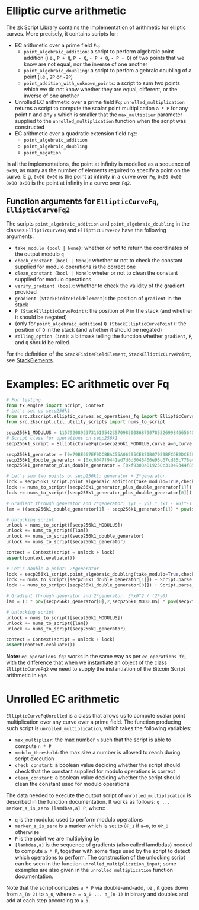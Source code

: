 # Elliptic curve arithmetic

The zk Script Library contains the implementation of arithmetic for elliptic curves. More precisely, it contains scripts for:
- EC arithmetic over a prime field `Fq`:
    - `point_algebraic_addition`: a script to perform algebraic point addition (i.e., `P + Q`, `P - Q`, `- P + Q`, `- P - Q`) of two points that we know are not equal, nor the inverse of one another
    - `point_algebraic_doubling`: a script to perfom algebraic doubling of a point (i.e., `2P` or `-2P`)
    - `point_addition_with_unknown_points`: a script to sum two points which we do not know whether they are equal, different, or the inverse of one another
- Unrolled EC arithmetic over a prime field `Fq`: `unrolled_multiplication` returns a script to compute the scalar point multiplication `a * P` for any point `P` and any `a` which is smaller that the `max_multiplier` parameter supplied to the `unrolled_multiplication` function when the script was constructed
- EC arithmetic over a quadratic extension field `Fq2`:
    - `point_algebraic_addition`
    - `point_algebraic_doubling`
    - `point_negation`

 In all the implementations, the point at infinity is modelled as a sequence of `0x00`, as many as the number of elements required to specify a point on the curve. E.g, `0x00 0x00` is the point at infinity in a curve over `Fq`, `0x00 0x00 0x00 0x00` is the point at infinity in a curve over `Fq2`.

## Function arguments for `EllipticCurveFq`, `EllipticCurveFq2`

The scripts `point_algebraic_addition` and `point_algebraic_doubling` in the classes `EllipticCurveFq` and `EllipticCurveFq2` have the following arguments:
- `take_modulo (bool | None)`: whether or not to return the coordinates of the output modulo `q`
- `check_constant (bool | None)`: whether or not to check the constant supplied for modulo operations is the correct one
- `clean_constant (bool | None)`: wheter or not to clean the constant supplied for modulo operations
- `verify_gradient (bool)`: whether to check the validity of the gradient provided
- `gradient (StackFiniteFieldElement)`: the position of `gradient` in the stack
- `P (StackEllipticCurvePoint)`: the position of `P` in the stack (and whether it should be negated)
- (only for `point_algebraic_addition`) `Q (StackEllipticCurvePoint)`: the position of `Q` in the stack (and whether it should be negated)
- `rolling_option (int)`: a bitmask telling the function whether `gradient`, `P`, and `Q` should be rolled.

For the definition of the `StackFiniteFieldElement`, `StackEllipticCurvePoint`, see [StackElements](../docs/stack_elements.md).

 # Examples: EC arithmetic over Fq

 ```python
# For testing
from tx_engine import Script, Context
# Let's set up secp256k1
from src.zkscript.elliptic_curves.ec_operations_fq import EllipticCurveFq
from src.zkscript.util.utility_scripts import nums_to_script

secp256k1_MODULUS = 115792089237316195423570985008687907853269984665640564039457584007908834671663
# Script class for operations on secp256k1
secp256k1_script = EllipticCurveFq(q=secp256k1_MODULUS,curve_a=0,curve_b=7)

secp256k1_generator = [0x79BE667EF9DCBBAC55A06295CE870B07029BFCDB2DCE28D959F2815B16F81798, 0x483ada7726a3c4655da4fbfc0e1108a8fd17b448a68554199c47d08ffb10d4b8]
secp256k1_double_generator = [0xc6047f9441ed7d6d3045406e95c07cd85c778e4b8cef3ca7abac09b95c709ee5,0x1ae168fea63dc339a3c58419466ceaeef7f632653266d0e1236431a950cfe52a]
secp256k1_generator_plus_double_generator = [0xf9308a019258c31049344f85f89d5229b531c845836f99b08601f113bce036f9, 0x388f7b0f632de8140fe337e62a37f3566500a99934c2231b6cb9fd7584b8e672]

# Let's sum two points on secp256k1: generator + 2*generator
lock = secp256k1_script.point_algebraic_addition(take_modulo=True,check_constant=True,clean_constant=True)
lock += nums_to_script([secp256k1_generator_plus_double_generator[1]]) + Script.parse_string('OP_EQUALVERIFY')
lock += nums_to_script([secp256k1_generator_plus_double_generator[0]]) + Script.parse_string('OP_EQUAL')

# Gradient through generator and 2*generator: (y1 - y0) * (x1 - x0)^-1
lam = ((secp256k1_double_generator[1] - secp256k1_generator[1]) * pow(secp256k1_double_generator[0] - secp256k1_generator[0],-1,secp256k1_MODULUS)) % secp256k1_MODULUS

# Unlocking script
unlock = nums_to_script([secp256k1_MODULUS])
unlock += nums_to_script([lam])
unlock += nums_to_script(secp256k1_double_generator)
unlock += nums_to_script(secp256k1_generator)

context = Context(script = unlock + lock)
assert(context.evaluate())

# Let's double a point: 2*generator
lock = secp256k1_script.point_algebraic_doubling(take_modulo=True,check_constant=True,clean_constant=True)
lock += nums_to_script([secp256k1_double_generator[1]]) + Script.parse_string('OP_EQUALVERIFY')
lock += nums_to_script([secp256k1_double_generator[0]]) + Script.parse_string('OP_EQUAL')

# Gradient through generator and 2*generator: 3*x0^2 / (2*y0)
lam = (3 * pow(secp256k1_generator[0],2,secp256k1_MODULUS) * pow(secp256k1_generator[1] * 2, -1, secp256k1_MODULUS)) % secp256k1_MODULUS

# Unlocking script
unlock = nums_to_script([secp256k1_MODULUS])
unlock += nums_to_script([lam])
unlock += nums_to_script(secp256k1_generator)

context = Context(script = unlock + lock)
assert(context.evaluate())
```

**Note:** `ec_operations_fq2` works in the same way as per `ec_operations_fq`, with the difference that when we instantiate an object of the class `EllipticCurveFq2` we need to supply the instantiation of the Bitcoin Script arithmetic in `Fq2`.

# Unrolled EC arithmetic

`EllipticCurveFqUnrolled` is a class that allows us to compute scalar point multiplication over any curve over a prime field. The function producing such script is `unrolled_multiplication`, which takes the following variables:
- `max_multiplier`: the max number `n` such that the script is able to compute `n * P`
- `modulo_threshold`: the max size a number is allowed to reach during script execution
- `check_constant`: a boolean value deciding whether the script should check that the constant supplied for modulo operations is correct
- `clean_constant`: a boolean value deciding whether the script should clean the constant used for modulo operations

The data needed to execute the output script of `unrolled_multiplication` is described in the function documentation. It works as follows: `q ... marker_a_is_zero [lamdbas,a] P`, where:
- `q` is the modulus used to perform modulo operations
- `marker_a_is_zero` is a marker which is set to `ÒP_1` if `a=0`, to `OP_0` otherwise
- `P` is the point we are multiplying by
- `[lambdas,a]` is the sequence of gradients (also called lamdbdas) needed to compute `a * P`, together with some flags used by the script to detect which operations to perform. The construction of the unlocking script can be seen in the function `unrolled_multiplication_input`; some examples are also given in the `unrolled_multiplication` function documentation.

Note that the script computes `a * P` via double-and-add, i.e., it goes down from `a_(n-2)` to `a_0`, where `a = a_0 ... a_(n-1)` in binary and doubles and add at each step according to `a_i`. 
